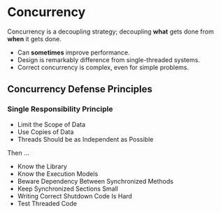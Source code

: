 # Concurrency

Concurrency is a decoupling strategy; decoupling **what** gets done from **when** it gets done.

* Can **sometimes** improve performance.
* Design is remarkably difference from single-threaded systems.
* Correct concurrency is complex, even for simple problems.

## Concurrency Defense Principles

### Single Responsibility Principle

* Limit the Scope of Data
* Use Copies of Data
* Threads Should be as Independent as Possible

Then ...

* Know the Library
* Know the Execution Models
* Beware Dependency Between Synchronized Methods
* Keep Synchronized Sections Small
* Writing Correct Shutdown Code Is Hard
* Test Threaded Code
